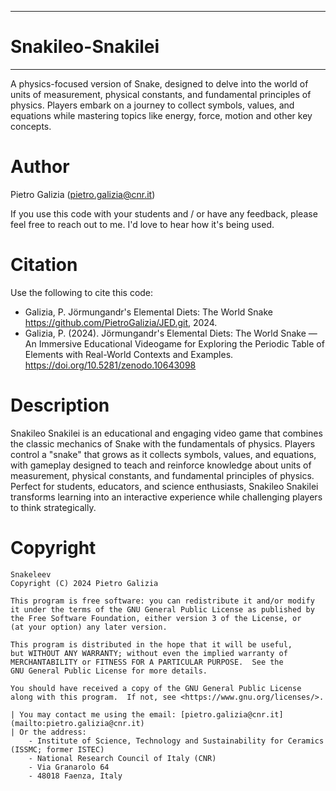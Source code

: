 *****
# Snakileo-Snakilei
*****
A physics-focused version of Snake, designed to delve into the world of units of measurement, physical constants, and fundamental principles of physics. Players embark on a journey to collect symbols, values, and equations while mastering topics like energy, force, motion and other key concepts.

Author
======
Pietro Galizia ([pietro.galizia@cnr.it](mailto:pietro.galizia@cnr.it))

If you use this code with your students and / or have any feedback, please feel free to reach out to me. I'd love to hear how it's being used.

Citation
========
Use the following to cite this code:

- Galizia, P. Jörmungandr's Elemental Diets: The World Snake https://github.com/PietroGalizia/JED.git, 2024.
- Galizia, P. (2024). Jörmungandr's Elemental Diets: The World Snake — An Immersive Educational Videogame for Exploring the Periodic Table of Elements with Real-World Contexts and Examples. https://doi.org/10.5281/zenodo.10643098

Description
========
Snakileo Snakilei is an educational and engaging video game that combines the classic mechanics of Snake with the fundamentals of physics. Players control a "snake" that grows as it collects symbols, values, and equations, with gameplay designed to teach and reinforce knowledge about units of measurement, physical constants, and fundamental principles of physics. Perfect for students, educators, and science enthusiasts, Snakileo Snakilei transforms learning into an interactive experience while challenging players to think strategically.

Copyright
=========

    Snakeleev
    Copyright (C) 2024 Pietro Galizia

    This program is free software: you can redistribute it and/or modify
    it under the terms of the GNU General Public License as published by
    the Free Software Foundation, either version 3 of the License, or
    (at your option) any later version.

    This program is distributed in the hope that it will be useful,
    but WITHOUT ANY WARRANTY; without even the implied warranty of
    MERCHANTABILITY or FITNESS FOR A PARTICULAR PURPOSE.  See the 
    GNU General Public License for more details.

    You should have received a copy of the GNU General Public License
    along with this program.  If not, see <https://www.gnu.org/licenses/>.

    | You may contact me using the email: [pietro.galizia@cnr.it](mailto:pietro.galizia@cnr.it)
    | Or the address:
        - Institute of Science, Technology and Sustainability for Ceramics (ISSMC; former ISTEC)  
        - National Research Council of Italy (CNR)  
        - Via Granarolo 64  
        - 48018 Faenza, Italy  
